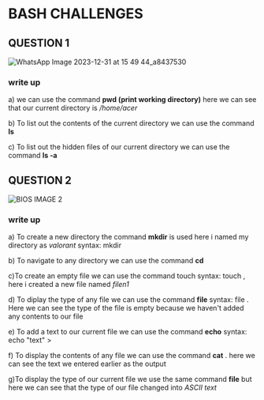 # BASH CHALLENGES 
## QUESTION 1

![WhatsApp Image 2023-12-31 at 15 49 44_a8437530](https://github.com/AdwaithaV/bi0s-recruitment-/assets/142923950/64abf676-4243-402b-a32b-96af6c801080)

### write up

a) we can use the command  **pwd (print working directory)**  here we can see that our current directory is  */home/acer*

b) To list out the contents of the current directory we can use the command **ls** 

c) To list out the hidden files of our current directory we can use the command **ls -a**

## QUESTION 2
![BIOS IMAGE 2](https://github.com/AdwaithaV/bi0s-recruitment-/assets/142923950/78049947-e15d-452d-a3c8-344cf9b0f542)

### write up

a) To create a new directory the command **mkdir** is used here i named my directory as *valorant* syntax: mkdir<name of the directory>

b) To navigate to any directory we can use the command **cd**  

c)To create an empty file we can use the command touch syntax: touch <name of the file>, here i created a new file named *filen1*

d) To diplay the type of any file we can use the command **file** syntax: file<name of the file> . Here we can see the type of the file is empty because we haven't added any contents to our file 

e) To add a text to our current file we can use the command **echo**  syntax: echo "text" > <name of the file>

f) To display the contents of any file we can use the command **cat** . here we can see the text we entered earlier as the output 

g)To display the type of our current file we use the same command **file** but here we can see that the type of our file changed into *ASCII text*


